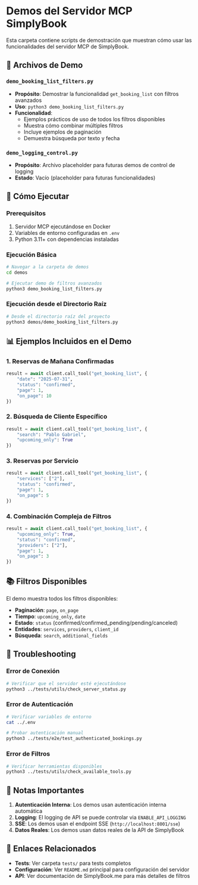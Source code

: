 # Demos del Servidor MCP SimplyBook

Esta carpeta contiene scripts de demostración que muestran cómo usar las funcionalidades del servidor MCP de SimplyBook.

## 📁 Archivos de Demo

### `demo_booking_list_filters.py`
- **Propósito**: Demostrar la funcionalidad `get_booking_list` con filtros avanzados
- **Uso**: `python3 demo_booking_list_filters.py`
- **Funcionalidad**: 
  - Ejemplos prácticos de uso de todos los filtros disponibles
  - Muestra cómo combinar múltiples filtros
  - Incluye ejemplos de paginación
  - Demuestra búsqueda por texto y fecha

### `demo_logging_control.py`
- **Propósito**: Archivo placeholder para futuras demos de control de logging
- **Estado**: Vacío (placeholder para futuras funcionalidades)

## 🚀 Cómo Ejecutar

### Prerequisitos
1. Servidor MCP ejecutándose en Docker
2. Variables de entorno configuradas en `.env`
3. Python 3.11+ con dependencias instaladas

### Ejecución Básica
```bash
# Navegar a la carpeta de demos
cd demos

# Ejecutar demo de filtros avanzados
python3 demo_booking_list_filters.py
```

### Ejecución desde el Directorio Raíz
```bash
# Desde el directorio raíz del proyecto
python3 demos/demo_booking_list_filters.py
```

## 📊 Ejemplos Incluidos en el Demo

### 1. Reservas de Mañana Confirmadas
```python
result = await client.call_tool("get_booking_list", {
    "date": "2025-07-31",
    "status": "confirmed",
    "page": 1,
    "on_page": 10
})
```

### 2. Búsqueda de Cliente Específico
```python
result = await client.call_tool("get_booking_list", {
    "search": "Pablo Gabriel",
    "upcoming_only": True
})
```

### 3. Reservas por Servicio
```python
result = await client.call_tool("get_booking_list", {
    "services": ["2"],
    "status": "confirmed",
    "page": 1,
    "on_page": 5
})
```

### 4. Combinación Compleja de Filtros
```python
result = await client.call_tool("get_booking_list", {
    "upcoming_only": True,
    "status": "confirmed",
    "providers": ["2"],
    "page": 1,
    "on_page": 3
})
```

## 📚 Filtros Disponibles

El demo muestra todos los filtros disponibles:

- **Paginación**: `page`, `on_page`
- **Tiempo**: `upcoming_only`, `date`
- **Estado**: `status` (confirmed/confirmed_pending/pending/canceled)
- **Entidades**: `services`, `providers`, `client_id`
- **Búsqueda**: `search`, `additional_fields`

## 🔧 Troubleshooting

### Error de Conexión
```bash
# Verificar que el servidor esté ejecutándose
python3 ../tests/utils/check_server_status.py
```

### Error de Autenticación
```bash
# Verificar variables de entorno
cat ../.env

# Probar autenticación manual
python3 ../tests/e2e/test_authenticated_bookings.py
```

### Error de Filtros
```bash
# Verificar herramientas disponibles
python3 ../tests/utils/check_available_tools.py
```

## 📝 Notas Importantes

1. **Autenticación Interna**: Los demos usan autenticación interna automática
2. **Logging**: El logging de API se puede controlar via `ENABLE_API_LOGGING`
3. **SSE**: Los demos usan el endpoint SSE (`http://localhost:8001/sse`)
4. **Datos Reales**: Los demos usan datos reales de la API de SimplyBook

## 🔗 Enlaces Relacionados

- **Tests**: Ver carpeta `tests/` para tests completos
- **Configuración**: Ver `README.md` principal para configuración del servidor
- **API**: Ver documentación de SimplyBook.me para más detalles de filtros 